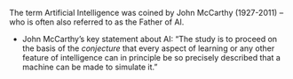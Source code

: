 The term Artificial Intelligence was coined by John McCarthy (1927-2011) – who is often also referred to as the Father of AI.

- John McCarthy’s key statement about AI: “The study is to proceed on the basis of the _conjecture_ that every aspect of learning or any other feature of intelligence can in principle be so precisely described that a machine can be made to simulate it.”
